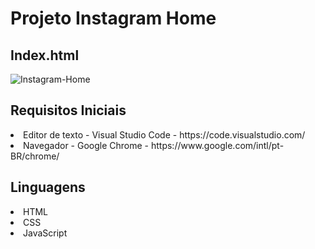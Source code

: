 <h1>Projeto Instagram Home</h1>

<h2> Index.html </h2>
<img src="https://i.ibb.co/L5n6cMF/Instagram-Home.png" alt="Instagram-Home" border="0">

<h2> Requisitos Iniciais </h2>
<li> Editor de texto - Visual Studio Code - https://code.visualstudio.com/</li>
<li> Navegador - Google Chrome - https://www.google.com/intl/pt-BR/chrome/</li>

<h2> Linguagens </h2>
<li> HTML </li>
<li> CSS </li>
<li> JavaScript </li>
